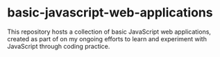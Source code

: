 # basic-javascript-web-applications
This repository hosts a collection of basic JavaScript web applications, created as part of on my ongoing efforts to learn and experiment with JavaScript through coding practice.
